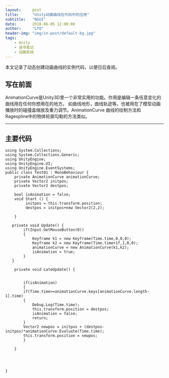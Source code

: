 ```yaml
---
layout:     post
title:      "Unity动画曲线在代码中的应用"
subtitle:   "NGUI"
date:       2018-06-05 12:00:00
author:     "LYQ"
header-img: "img/in-post/default-bg.jpg"
tags:
    - Unity
    - 读书笔记
    - 动画系统
---
```


本文记录了动态创建动画曲线的实例代码，以便日后查阅。

 

## 写在前面

AnimationCurve是Unity3D里一个非常实用的功能。作用是编辑一条任意变化的曲线用在任何你想用在的地方。 如曲线地形，曲线轨迹等。也被用在了模型动画播放时的碰撞盒缩放及重力调节。AnimationCurve 曲线的绘制方法和Ragespline中的物体轮廓勾勒的方法类似。


 
----
## 主要代码
 
````
using System.Collections;
using System.Collections.Generic;
using UnityEngine;
using UnityEngine.UI;
using UnityEngine.EventSystems;
public class Test01 : MonoBehaviour {
    private AnimationCurve animationCurve;
    private Vector2 initpos;
	private Vector2 destpos;

	bool isAnimation = false;
	void Start () {
		 initpos = this.transform.position;
         destpos = initpos+new Vector2(2,2);
		
	}

   private void Update() {
	    if(Input.GetMouseButton(0))
		{
            Keyframe k1 = new Keyframe(Time.time,0,0,0);
			Keyframe k2 = new Keyframe(Time.time+1f,1,0,0);
			animationCurve = new AnimationCurve(k1,k2);
			isAnimation = true;
		}
   }

	private void LateUpdate() {
       

		if(isAnimation)
		{
        if(Time.time>=animationCurve.keys[animationCurve.length-1].time)
		{
			Debug.Log(Time.time);
			this.transform.position = destpos;
			isAnimation = false;
			return;
		}	
		Vector2 newpos = initpos + (destpos-initpos)*animationCurve.Evaluate(Time.time);
		this.transform.position = newpos;
		}
		
	}


	
	  
}

````
 
















